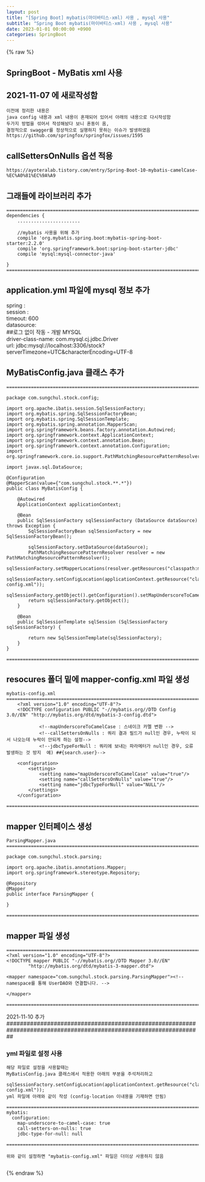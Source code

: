 ```yaml
---  
layout: post  
title: "[Spring Boot] mybatis(마이바티스-xml) 사용 , mysql 사용"  
subtitle: "Spring Boot mybatis(마이바티스-xml) 사용 , mysql 사용"  
date: 2023-01-01 00:00:00 +0900  
categories: SpringBoot  
---  
```

{% raw %}  
## SpringBoot - MyBatis xml 사용  
  
## 2021-11-07 에 새로작성함  
	이전에 정리한 내용은  
	java config 내용과 xml 내용이 혼재되어 있어서 아래의 내용으로 다시작성함  
	두가지 방법을 섞어서 작성해놨다 보니 혼동이 옴,  
	결정적으로 swagger를 정상적으로 실행하지 못하는 이슈가 발생하였음  
	https://github.com/springfox/springfox/issues/1595  
  
## callSettersOnNulls  옵션 적용  
	https://ayoteralab.tistory.com/entry/Spring-Boot-10-mybatis-camelCase-%EC%A0%81%EC%9A%A9  
  
## 그래들에 라이브러리 추가  
  
	=================================================================================================================  
	dependencies {  
		.......................  
  
		//mybatis 사용을 위해 추가  
		compile 'org.mybatis.spring.boot:mybatis-spring-boot-starter:2.2.0'  
		compile 'org.springframework.boot:spring-boot-starter-jdbc'  
		compile 'mysql:mysql-connector-java'  
  
	}  
	=================================================================================================================  
  
## application.yml 파일에 mysql 정보 추가  
spring :  
  session :  
    timeout: 600  
  datasource:  
    ##로그 없이 작동 - 개발 MYSQL  
    driver-class-name: com.mysql.cj.jdbc.Driver  
    url: jdbc:mysql://localhost:3306/stock?serverTimezone=UTC&characterEncoding=UTF-8  
  
## MyBatisConfig.java 클래스 추가  
  
	=================================================================================================================  
  
	package com.sungchul.stock.config;  
  
	import org.apache.ibatis.session.SqlSessionFactory;  
	import org.mybatis.spring.SqlSessionFactoryBean;  
	import org.mybatis.spring.SqlSessionTemplate;  
	import org.mybatis.spring.annotation.MapperScan;  
	import org.springframework.beans.factory.annotation.Autowired;  
	import org.springframework.context.ApplicationContext;  
	import org.springframework.context.annotation.Bean;  
	import org.springframework.context.annotation.Configuration;  
	import org.springframework.core.io.support.PathMatchingResourcePatternResolver;  
  
	import javax.sql.DataSource;  
  
	@Configuration  
	@MapperScan(value={"com.sungchul.stock.**.*"})  
	public class MyBatisConfig {  
  
		@Autowired  
		ApplicationContext applicationContext;  
  
		@Bean  
		public SqlSessionFactory sqlSessionFactory (DataSource dataSource) throws Exception {  
			SqlSessionFactoryBean sqlSessionFactory = new SqlSessionFactoryBean();  
  
			sqlSessionFactory.setDataSource(dataSource);  
			PathMatchingResourcePatternResolver resolver = new PathMatchingResourcePatternResolver();  
			sqlSessionFactory.setMapperLocations(resolver.getResources("classpath:mapper/*Mapper.xml"));  
			sqlSessionFactory.setConfigLocation(applicationContext.getResource("classpath:mybatis-config.xml"));  
			sqlSessionFactory.getObject().getConfiguration().setMapUnderscoreToCamelCase(true);  
			return sqlSessionFactory.getObject();  
		}  
  
		@Bean  
		public SqlSessionTemplate sqlSession (SqlSessionFactory sqlSessionFactory) {  
  
			return new SqlSessionTemplate(sqlSessionFactory);  
		}  
	}  
  
	=================================================================================================================  
  
## resocures 폴더 밑에  mapper-config.xml 파일 생성  
  
	mybatis-config.xml  
	=================================================================================================================  
		<?xml version="1.0" encoding="UTF-8"?>  
		<!DOCTYPE configuration PUBLIC "-//mybatis.org//DTD Config 3.0//EN" "http://mybatis.org/dtd/mybatis-3-config.dtd">  
  
				<!--mapUnderscoreToCamelCase : 스네이크 카멜 변환 -->  
				<!--callSettersOnNulls : 쿼리 결과 필드가 null인 경우, 누락이 되서 나오는데 누락이 안되게 하는 설정-->  
				<!--jdbcTypeForNull : 쿼리에 보내는 파라메터가 null인 경우, 오류 발생하는 것 방지  예) ##{search.user}-->  
  
		<configuration>  
			<settings>  
				<setting name="mapUnderscoreToCamelCase" value="true"/>  
				<setting name="callSettersOnNulls" value="true"/>  
				<setting name="jdbcTypeForNull" value="NULL"/>  
			</settings>  
		</configuration>  
  
	=================================================================================================================  
  
## mapper 인터페이스 생성  
  
	ParsingMapper.java  
	=================================================================================================================  
  
	package com.sungchul.stock.parsing;  
  
	import org.apache.ibatis.annotations.Mapper;  
	import org.springframework.stereotype.Repository;  
  
	@Repository  
	@Mapper  
	public interface ParsingMapper {  
  
	}  
  
	=================================================================================================================  
  
## mapper 파일 생성  
  
	=================================================================================================================  
	<?xml version="1.0" encoding="UTF-8"?>  
	<!DOCTYPE mapper PUBLIC "-//mybatis.org//DTD Mapper 3.0//EN"  
			"http://mybatis.org/dtd/mybatis-3-mapper.dtd">  
  
	<mapper namespace="com.sungchul.stock.parsing.ParsingMapper"><!--namespace를 통해 UserDAO와 연결합니다. -->  
  
	</mapper>  
  
	=================================================================================================================  
  
2021-11-10 추가  
##################################################################################################################  
### yml 파일로 설정 사용  
	해당 파일로 설정을 사용할때는  
	MyBatisConfig.java 클래스에서 적용한 아래의 부분을 주석처리하고  
		sqlSessionFactory.setConfigLocation(applicationContext.getResource("classpath:mybatis-config.xml"));  
	yml 파일에 아래와 같이 작성 (config-location 이내용을 기재하면 안됨)  
  
	=================================================================================================================  
	mybatis:  
	  configuration:  
		map-underscore-to-camel-case: true  
		call-setters-on-nulls: true  
		jdbc-type-for-null: null  
  
	=================================================================================================================  
  
	위와 같이 설정하면 "mybatis-config.xml" 파일은 더이상 사용하지 않음  
			                                                                                                                                                                                                                                                                                                                                                                                                                                                                                                                                                                                                                                                                                                                                                                                                                                                                                                                                                                                                                                                                                                                                                                                                                                                                                                                                                                                                                                                                                                                                                                                                                                                                                                                                                                                                                                                                                                                                                                                                                                                                                                                                                                                                                                                                                                                                                                                                                                                                                                                                                                                                                                                                                                                                                                                                                                                                                                                                                                                                                                                                                                                                                                                                                                                                                                                                                                                                                                                                                                                                                                                                                                                                                                                                                                                                                                                                                                                                                                                                                                                                                                                                                                                                                                                                                                                                                                                                                                                                                                                                                                                                                                                                                                                                                                                                                                                                                                                                                                                                                                                                                                                                                                                                                                                                                                                                                                                                                                                                                                                                                                                                                                                                                                                                                                                                                                                                                                                                                                                                                                                                                                                                                                                                                                                                                                                                                                                                                                                                                     
{% endraw %}
